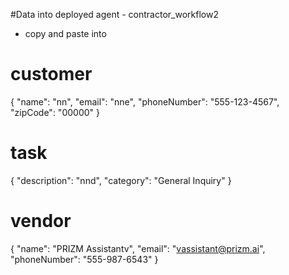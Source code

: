 
#Data into deployed agent - contractor_workflow2
 - copy and paste into 
# customer
{
    "name": "nn",
    "email": "nne",
    "phoneNumber": "555-123-4567",
    "zipCode": "00000"
}

# task
{
  "description": "nnd",
  "category": "General Inquiry"
}

# vendor
{
  "name": "PRIZM Assistantv",
  "email": "vassistant@prizm.ai",
  "phoneNumber": "555-987-6543"
}


